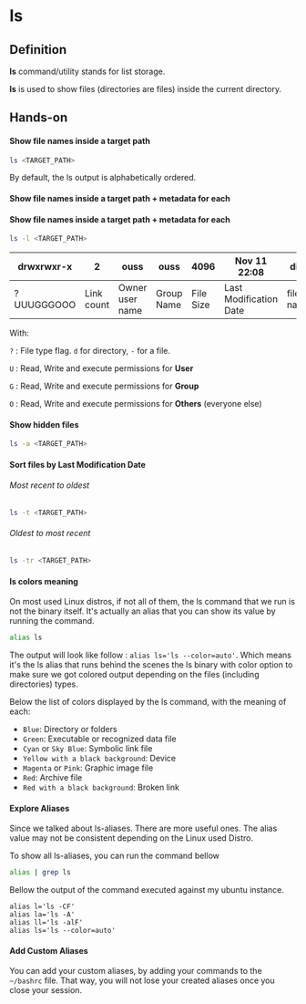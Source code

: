 # ls

## Definition
**ls** command/utility stands for list storage.

**ls** is used to show files (directories are files) inside the current directory.

## Hands-on

#### Show file names inside a target path
```bash
ls <TARGET_PATH>
```
By default, the ls output is alphabetically ordered.  

#### Show file names inside a target path + metadata for each
#### Show file names inside a target path + metadata for each
```bash
ls -l <TARGET_PATH>
```

| drwxrwxr-x | 2          | ouss             | ouss         | 4096      | Nov 11 22:08           | dir1      |
|------------|------------|------------------|--------------|-----------|------------------------|-----------|
| ?UUUGGGOOO | Link count | Owner user name  | Group Name   | File Size | Last Modification Date | file name |

With:

`?` : File type flag. `d` for directory, `-` for a file.

`U` : Read, Write and execute permissions for **User**

`G` : Read, Write and execute permissions for **Group**

`O` : Read, Write and execute permissions for **Others** (everyone else)

#### Show hidden files
```bash
ls -a <TARGET_PATH>
```

#### Sort files by Last Modification Date

###### Most recent to oldest
```bash
ls -t <TARGET_PATH>
```

###### Oldest to most recent
```bash
ls -tr <TARGET_PATH>
```

#### ls colors meaning
On most used Linux distros, if not all of them, the ls command that we run is not the binary itself.
It's actually an alias that you can show its value by running the command.   
```bash
alias ls
```
The output will look like follow : `alias ls='ls --color=auto'`.
Which means
it's the ls alias
that runs behind the scenes the ls binary with color option to make sure we got colored output depending on the files
(including directories) types.

Below the list of colors displayed by the ls command, with the meaning of each:

- `Blue`: Directory or folders
- `Green`: Executable or recognized data file
- `Cyan` or `Sky Blue`: Symbolic link file
- `Yellow with a black background`: Device
- `Magenta` or `Pink`: Graphic image file
- `Red`: Archive file
- `Red with a black background`: Broken link

#### Explore Aliases
Since we talked about ls-aliases.
There are more useful ones.
The alias value may not be consistent depending on the Linux used Distro.

To show all ls-aliases, you can run the command bellow
```bash
alias | grep ls
```

Bellow the output of the command executed against my ubuntu instance.

```
alias l='ls -CF'
alias la='ls -A'
alias ll='ls -alF'
alias ls='ls --color=auto'
```

#### Add Custom Aliases
You can add your custom aliases, by adding your commands to the `~/bashrc` file.
That way, you will not lose your created aliases once you close your session.
